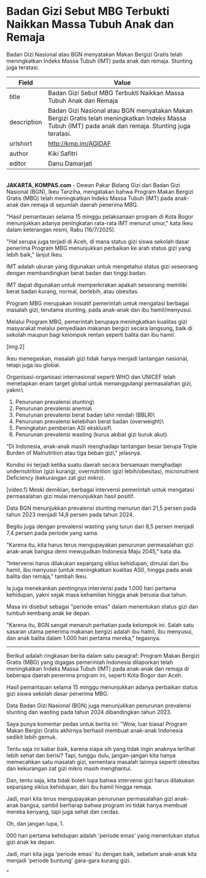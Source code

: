 # Badan Gizi Sebut MBG Terbukti Naikkan Massa Tubuh Anak dan Remaja

Badan Gizi Nasional atau BGN menyatakan Makan Bergizi Gratis telah meningkatkan Indeks Massa Tubuh (IMT) pada anak dan remaja. Stunting juga teratasi.

| Field       | Value                                                       |
|-------------|-------------------------------------------------------------|
| title       | Badan Gizi Sebut MBG Terbukti Naikkan Massa Tubuh Anak dan Remaja |
| description | Badan Gizi Nasional atau BGN menyatakan Makan Bergizi Gratis telah meningkatkan Indeks Massa Tubuh (IMT) pada anak dan remaja. Stunting juga teratasi. |
| urlshort    | http://kmp.im/AGIDAF |
| author      | Kiki Safitri |
| editor      | Danu Damarjati  |

\
**JAKARTA, KOMPAS.com** - Dewan Pakar Bidang Gizi dari Badan Gizi Nasional (BGN), Ikeu Tanziha, mengatakan bahwa Program Makan Bergizi Gratis (MBG) telah meningkatkan Indeks Massa Tubuh (IMT) pada anak-anak dan remaja di sejumlah daerah penerima MBG.

"Hasil pemantauan selama 15 minggu pelaksanaan program di Kota Bogor menunjukkan adanya peningkatan rata-rata IMT menurut umur," kata Ikeu dalam keterangan resmi, Rabu (16/7/2025).

"Hal serupa juga terjadi di Aceh, di mana status gizi siswa sekolah dasar penerima Program MBG menunjukkan perbaikan ke arah status gizi yang lebih baik," lanjut Ikeu.

IMT adalah ukuran yang digunakan untuk mengetahui status gizi seseorang dengan membandingkan berat badan dan tinggi badan.

IMT dapat digunakan untuk memperkirakan apakah seseorang memiliki berat badan kurang, normal, berlebih, atau obesitas.

Program MBG merupakan inisiatif pemerintah untuk mengatasi berbagai masalah gizi, terutama stunting, pada anak-anak dan ibu hamil/menyusui.

Melalui Program MBG, pemerintah berupaya meningkatkan kualitas gizi masyarakat melalui penyediaan makanan bergizi secara langsung, baik di sekolah maupun bagi kelompok rentan seperti balita dan ibu hamil.

\[img.2\]

Ikeu menegaskan, masalah gizi tidak hanya menjadi tantangan nasional, tetapi juga isu global.

Organisasi-organisasi internasional seperti WHO dan UNICEF telah menetapkan enam target global untuk menanggulangi permasalahan gizi, yakni:\
1. Penurunan prevalensi stunting\
2. Penurunan prevalensi anemia\
3. Penurunan prevalensi berat badan lahir rendah (BBLR)\
4. Penurunan prevalensi kelebihan berat badan (overweight)\
5. Peningkatan pemberian ASI eksklusif\
6. Penurunan prevalensi wasting (kurus akibat gizi buruk akut).

"Di Indonesia, anak-anak masih menghadapi tantangan besar berupa Triple Burden of Malnutrition atau tiga beban gizi," jelasnya.

Kondisi ini terjadi ketika suatu daerah secara bersamaan menghadapi undernutrition (gizi kurang), overnutrition (gizi lebih/obesitas), micronutrient Deficiency (kekurangan zat gizi mikro).

\[video.1\] Meski demikian, berbagai intervensi pemerintah untuk mengatasi permasalahan gizi mulai menunjukkan hasil positif.

Data BGN menunjukkan prevalensi stunting menurun dari 21,5 persen pada tahun 2023 menjadi 14,8 persen pada tahun 2024.

Begitu juga dengan prevalensi wasting yang turun dari 8,5 persen menjadi 7,4 persen pada periode yang sama.

"Karena itu, kita harus terus mengupayakan penurunan permasalahan gizi anak-anak bangsa demi mewujudkan Indonesia Maju 2045," kata dia.

"Intervensi harus dilakukan sepanjang siklus kehidupan, dimulai dari ibu hamil, ibu menyusui (untuk meningkatkan kualitas ASI), hingga pada anak balita dan remaja," tambah Ikeu.

Ia juga menekankan pentingnya intervensi pada 1.000 hari pertama kehidupan, yakni sejak masa kehamilan hingga anak berusia dua tahun.

Masa ini disebut sebagai "periode emas" dalam menentukan status gizi dan tumbuh kembang anak ke depan.

"Karena itu, BGN sangat menaruh perhatian pada kelompok ini. Salah satu sasaran utama penerima makanan bergizi adalah ibu hamil, ibu menyusui, dan anak balita dalam 1.000 hari pertama mereka," tegasnya.

---
Berikut adalah ringkasan berita dalam satu paragraf: Program Makan Bergizi Gratis (MBG) yang digagas pemerintah Indonesia dilaporkan telah meningkatkan Indeks Massa Tubuh (IMT) pada anak-anak dan remaja di beberapa daerah penerima program ini, seperti Kota Bogor dan Aceh.

 Hasil pemantauan selama 15 minggu menunjukkan adanya perbaikan status gizi siswa sekolah dasar penerima MBG.

 Data Badan Gizi Nasional (BGN) juga menunjukkan penurunan prevalensi stunting dan wasting pada tahun 2024 dibandingkan tahun 2023.



Saya punya komentar pedas untuk berita ini: "Wow, luar biasa! Program Makan Bergizi Gratis akhirnya berhasil membuat anak-anak Indonesia sedikit lebih gemuk.

 Tentu saja ini kabar baik, karena siapa sih yang tidak ingin anaknya terlihat lebih sehat dan berisi? Tapi, tunggu dulu, jangan-jangan kita hanya memecahkan satu masalah gizi, sementara masalah lainnya seperti obesitas dan kekurangan zat gizi mikro masih menghantui.

 Dan, tentu saja, kita tidak boleh lupa bahwa intervensi gizi harus dilakukan sepanjang siklus kehidupan, dari ibu hamil hingga remaja.

 Jadi, mari kita terus mengupayakan penurunan permasalahan gizi anak-anak bangsa, sambil berharap bahwa program ini tidak hanya membuat mereka kenyang, tapi juga sehat dan cerdas.

 Oh, dan jangan lupa, 1.

000 hari pertama kehidupan adalah 'periode emas' yang menentukan status gizi anak ke depan.

 Jadi, mari kita jaga 'periode emas' itu dengan baik, sebelum anak-anak kita menjadi 'periode buntung' gara-gara kurang gizi.

"
